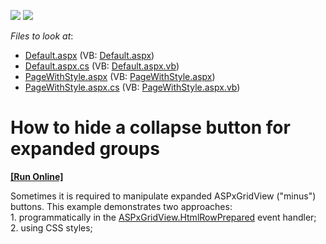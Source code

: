 <!-- default badges list -->
[![](https://img.shields.io/badge/Open_in_DevExpress_Support_Center-FF7200?style=flat-square&logo=DevExpress&logoColor=white)](https://supportcenter.devexpress.com/ticket/details/E2160)
[![](https://img.shields.io/badge/📖_How_to_use_DevExpress_Examples-e9f6fc?style=flat-square)](https://docs.devexpress.com/GeneralInformation/403183)
<!-- default badges end -->
<!-- default file list -->
*Files to look at*:

* [Default.aspx](./CS/WebSite/Default.aspx) (VB: [Default.aspx](./VB/WebSite/Default.aspx))
* [Default.aspx.cs](./CS/WebSite/Default.aspx.cs) (VB: [Default.aspx.vb](./VB/WebSite/Default.aspx.vb))
* [PageWithStyle.aspx](./CS/WebSite/PageWithStyle.aspx) (VB: [PageWithStyle.aspx](./VB/WebSite/PageWithStyle.aspx))
* [PageWithStyle.aspx.cs](./CS/WebSite/PageWithStyle.aspx.cs) (VB: [PageWithStyle.aspx.vb](./VB/WebSite/PageWithStyle.aspx.vb))
<!-- default file list end -->
# How to hide a collapse button for expanded groups
<!-- run online -->
**[[Run Online]](https://codecentral.devexpress.com/e2160/)**
<!-- run online end -->


<p>Sometimes it is required to manipulate expanded ASPxGridView ("minus") buttons. This example demonstrates two approaches:<br />
1. programmatically in the <a href="http://documentation.devexpress.com/#AspNet/DevExpressWebASPxGridViewASPxGridView_HtmlRowPreparedtopic">ASPxGridView.HtmlRowPrepared</a> event handler;<br />
2. using CSS styles;</p>

<br/>


